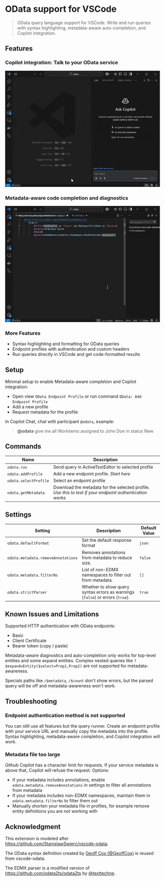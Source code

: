 # OData support for VSCode

> OData query language support for VSCode. Write and run queries with syntax highlighting, metadata-aware auto-completion, and Copilot integration.

## Features

### Copilot integration: Talk to your OData service
![Copilot Integration](assets/orders-sicle.gif)

### Metadata-aware code completion and diagnostics
![Metadata awareness](assets/completions-sicle.gif)

### More Features
- Syntax highlighting and formatting for OData queries
- Endpoint profiles with authentication and custom headers
- Run queries directly in VSCode and get code-formatted results

## Setup

Minimal setup to enable Metadata-aware completion and Copilot integration:
- Open view `OData Endpoint Profile` or run command `OData: Add Endpoint Profile`
- Add a new profile
- Request metadata for the profile

In Copilot Chat, chat with participant `@odata`, example: 

> **@odata** give me all Workitems assigned to John Doe in status New

## Commands

| Name | Description |
| ----- | ----- |
| `odata.run`          | Send query in ActiveTextEditor to selected profile  |
| `odata.addProfile` | Add a new endpoint profile. _Start here_ |
| `odata.selectProfile` | Select an endpoint profile |
| `odata.getMetadata` | Download the metadata for the selected profile. _Use this to test if your endpoint authentication works_ |

## Settings

| Setting                        | Description                                                                                  | Default Value |
|--------------------------------|----------------------------------------------------------------------------------------------|---------------|
| `odata.defaultFormat`          | Set the default response format | `json`       |
| `odata.metadata.removeAnnotations` | Removes annotations from metadata to reduce size. | `false`       |
| `odata.metadata.filterNs`      | List of non-EDMX namespaces to filter out from metadata.  | `[]`          |
| `odata.strictParser`           | Whether to show query syntax errors as warnings (`false`) or errors (`true`). | `true`        |


## Known Issues and Limitations

Supported HTTP authentication with OData endpoints: 
- Basic
- Client Certificate
- Bearer token (copy / paste)

Metadata-aware diagnostics and auto-completion only works for top-level entities and some expand entities. Complex nested queries like `?$expand=Entity($select=Prop1,Prop2)` are not supported for metadata-awareness. 

Specials paths like `/$metadata`, `/$count` don't show errors, but the parsed query will be off and metadata-awareness won't work. 

## Troubleshooting

### Endpoint authentication method is not supported

You can still use all features but the query runner. Create an endpoint profile with your service URL and manually copy the metadata into the profile. Syntax highlighting, metadata-aware completion, and Copilot integration will work. 

### Metadata file too large

Github Copilot has a character limit for requests. If your service metadata is above that, Copilot will refuse the request. Options:
- If your metadata includes annotations, enable `odata.metadata.removeAnnotations` in settings to filter all annotations from metadata
- If your metadata includes non-EDMX namespaces, maintain them in `odata.metadata.filterNs` to filter them out
- Manually shorten your metadata file in profiles, for example remove entity definitions you are not working with

## Acknowledgment

This extension is modeled after https://github.com/StanislawSwierc/vscode-odata.

The OData syntax definition created by [Geoff Cox (@GeoffCox)](https://github.com/GeoffCox) is reused from vscode-odata. 


The EDMX parser is a modified version of https://github.com/odata2ts/odata2ts by [@texttechne](https://github.com/texttechne).
